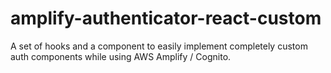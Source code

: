 # amplify-authenticator-react-custom

A set of hooks and a component to easily implement completely custom auth components while using AWS Amplify / Cognito.
